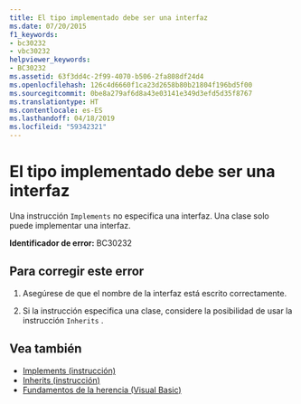 ```yaml
---
title: El tipo implementado debe ser una interfaz
ms.date: 07/20/2015
f1_keywords:
- bc30232
- vbc30232
helpviewer_keywords:
- BC30232
ms.assetid: 63f3dd4c-2f99-4070-b506-2fa808df24d4
ms.openlocfilehash: 126c4d6660f1ca23d2658b80b21804f196bd5f00
ms.sourcegitcommit: 0be8a279af6d8a43e03141e349d3efd5d35f8767
ms.translationtype: HT
ms.contentlocale: es-ES
ms.lasthandoff: 04/18/2019
ms.locfileid: "59342321"
---
```

# <a name="implemented-type-must-be-an-interface"></a>El tipo implementado debe ser una interfaz
Una instrucción `Implements` no especifica una interfaz. Una clase solo puede implementar una interfaz.  
  
 **Identificador de error:** BC30232  
  
## <a name="to-correct-this-error"></a>Para corregir este error  
  
1. Asegúrese de que el nombre de la interfaz está escrito correctamente.  
  
2. Si la instrucción especifica una clase, considere la posibilidad de usar la instrucción `Inherits` .  
  
## <a name="see-also"></a>Vea también

- [Implements (instrucción)](../../visual-basic/language-reference/statements/implements-statement.md)
- [Inherits (instrucción)](../../visual-basic/language-reference/statements/inherits-statement.md)
- [Fundamentos de la herencia (Visual Basic)](~/docs/visual-basic/programming-guide/language-features/objects-and-classes/inheritance-basics.md)
